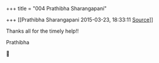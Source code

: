 +++
title = "004 Prathibha Sharangapani"

+++
[[Prathibha Sharangapani	2015-03-23, 18:33:11 [Source](https://groups.google.com/g/samskrita/c/gexb4jpg9go)]]



Thanks all for the timely help!!

Prathibha



